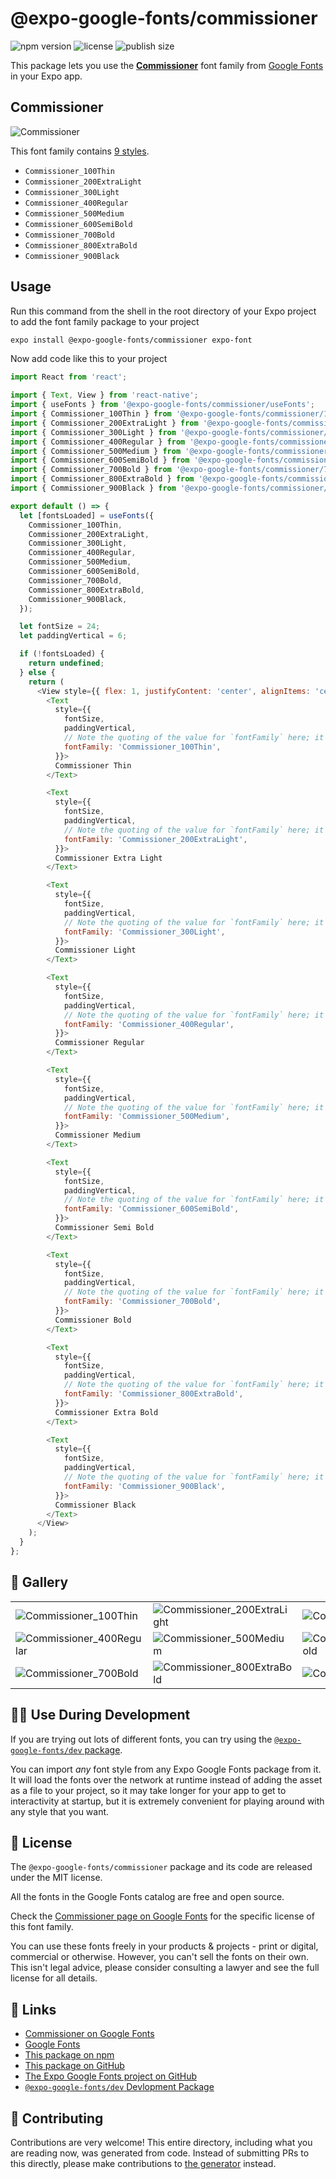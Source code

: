 # @expo-google-fonts/commissioner

![npm version](https://flat.badgen.net/npm/v/@expo-google-fonts/commissioner)
![license](https://flat.badgen.net/github/license/expo/google-fonts)
![publish size](https://flat.badgen.net/packagephobia/install/@expo-google-fonts/commissioner)

This package lets you use the [**Commissioner**](https://fonts.google.com/specimen/Commissioner) font family from [Google Fonts](https://fonts.google.com/) in your Expo app.

## Commissioner

![Commissioner](./font-family.png)

This font family contains [9 styles](#-gallery).

- `Commissioner_100Thin`
- `Commissioner_200ExtraLight`
- `Commissioner_300Light`
- `Commissioner_400Regular`
- `Commissioner_500Medium`
- `Commissioner_600SemiBold`
- `Commissioner_700Bold`
- `Commissioner_800ExtraBold`
- `Commissioner_900Black`

## Usage

Run this command from the shell in the root directory of your Expo project to add the font family package to your project
```sh
expo install @expo-google-fonts/commissioner expo-font
```

Now add code like this to your project
```js
import React from 'react';

import { Text, View } from 'react-native';
import { useFonts } from '@expo-google-fonts/commissioner/useFonts';
import { Commissioner_100Thin } from '@expo-google-fonts/commissioner/100Thin';
import { Commissioner_200ExtraLight } from '@expo-google-fonts/commissioner/200ExtraLight';
import { Commissioner_300Light } from '@expo-google-fonts/commissioner/300Light';
import { Commissioner_400Regular } from '@expo-google-fonts/commissioner/400Regular';
import { Commissioner_500Medium } from '@expo-google-fonts/commissioner/500Medium';
import { Commissioner_600SemiBold } from '@expo-google-fonts/commissioner/600SemiBold';
import { Commissioner_700Bold } from '@expo-google-fonts/commissioner/700Bold';
import { Commissioner_800ExtraBold } from '@expo-google-fonts/commissioner/800ExtraBold';
import { Commissioner_900Black } from '@expo-google-fonts/commissioner/900Black';

export default () => {
  let [fontsLoaded] = useFonts({
    Commissioner_100Thin,
    Commissioner_200ExtraLight,
    Commissioner_300Light,
    Commissioner_400Regular,
    Commissioner_500Medium,
    Commissioner_600SemiBold,
    Commissioner_700Bold,
    Commissioner_800ExtraBold,
    Commissioner_900Black,
  });

  let fontSize = 24;
  let paddingVertical = 6;

  if (!fontsLoaded) {
    return undefined;
  } else {
    return (
      <View style={{ flex: 1, justifyContent: 'center', alignItems: 'center' }}>
        <Text
          style={{
            fontSize,
            paddingVertical,
            // Note the quoting of the value for `fontFamily` here; it expects a string!
            fontFamily: 'Commissioner_100Thin',
          }}>
          Commissioner Thin
        </Text>

        <Text
          style={{
            fontSize,
            paddingVertical,
            // Note the quoting of the value for `fontFamily` here; it expects a string!
            fontFamily: 'Commissioner_200ExtraLight',
          }}>
          Commissioner Extra Light
        </Text>

        <Text
          style={{
            fontSize,
            paddingVertical,
            // Note the quoting of the value for `fontFamily` here; it expects a string!
            fontFamily: 'Commissioner_300Light',
          }}>
          Commissioner Light
        </Text>

        <Text
          style={{
            fontSize,
            paddingVertical,
            // Note the quoting of the value for `fontFamily` here; it expects a string!
            fontFamily: 'Commissioner_400Regular',
          }}>
          Commissioner Regular
        </Text>

        <Text
          style={{
            fontSize,
            paddingVertical,
            // Note the quoting of the value for `fontFamily` here; it expects a string!
            fontFamily: 'Commissioner_500Medium',
          }}>
          Commissioner Medium
        </Text>

        <Text
          style={{
            fontSize,
            paddingVertical,
            // Note the quoting of the value for `fontFamily` here; it expects a string!
            fontFamily: 'Commissioner_600SemiBold',
          }}>
          Commissioner Semi Bold
        </Text>

        <Text
          style={{
            fontSize,
            paddingVertical,
            // Note the quoting of the value for `fontFamily` here; it expects a string!
            fontFamily: 'Commissioner_700Bold',
          }}>
          Commissioner Bold
        </Text>

        <Text
          style={{
            fontSize,
            paddingVertical,
            // Note the quoting of the value for `fontFamily` here; it expects a string!
            fontFamily: 'Commissioner_800ExtraBold',
          }}>
          Commissioner Extra Bold
        </Text>

        <Text
          style={{
            fontSize,
            paddingVertical,
            // Note the quoting of the value for `fontFamily` here; it expects a string!
            fontFamily: 'Commissioner_900Black',
          }}>
          Commissioner Black
        </Text>
      </View>
    );
  }
};

```

## 🔡 Gallery


||||
|-|-|-|
|![Commissioner_100Thin](.//100Thin/Commissioner_100Thin.ttf.png)|![Commissioner_200ExtraLight](.//200ExtraLight/Commissioner_200ExtraLight.ttf.png)|![Commissioner_300Light](.//300Light/Commissioner_300Light.ttf.png)||
|![Commissioner_400Regular](.//400Regular/Commissioner_400Regular.ttf.png)|![Commissioner_500Medium](.//500Medium/Commissioner_500Medium.ttf.png)|![Commissioner_600SemiBold](.//600SemiBold/Commissioner_600SemiBold.ttf.png)||
|![Commissioner_700Bold](.//700Bold/Commissioner_700Bold.ttf.png)|![Commissioner_800ExtraBold](.//800ExtraBold/Commissioner_800ExtraBold.ttf.png)|![Commissioner_900Black](.//900Black/Commissioner_900Black.ttf.png)||


## 👩‍💻 Use During Development

If you are trying out lots of different fonts, you can try using the [`@expo-google-fonts/dev` package](https://github.com/freeboub/google-fonts/tree/master/font-packages/dev#readme).

You can import *any* font style from any Expo Google Fonts package from it. It will load the fonts
over the network at runtime instead of adding the asset as a file to your project, so it may take longer
for your app to get to interactivity at startup, but it is extremely convenient
for playing around with any style that you want.

## 📖 License

The `@expo-google-fonts/commissioner` package and its code are released under the MIT license.

All the fonts in the Google Fonts catalog are free and open source.

Check the [Commissioner page on Google Fonts](https://fonts.google.com/specimen/Commissioner) for the specific license of this font family.

You can use these fonts freely in your products & projects - print or digital, commercial or otherwise. However, you can't sell the fonts on their own. This isn't legal advice, please consider consulting a lawyer and see the full license for all details.

## 🔗 Links

- [Commissioner on Google Fonts](https://fonts.google.com/specimen/Commissioner)
- [Google Fonts](https://fonts.google.com/)
- [This package on npm](https://www.npmjs.com/package/@expo-google-fonts/commissioner)
- [This package on GitHub](https://github.com/freeboub/google-fonts/tree/master/font-packages/commissioner)
- [The Expo Google Fonts project on GitHub](https://github.com/freeboub/google-fonts)
- [`@expo-google-fonts/dev` Devlopment Package](https://github.com/freeboub/google-fonts/tree/master/font-packages/dev)

## 🤝 Contributing

Contributions are very welcome! This entire directory, including what you are reading now, was generated from code. Instead of submitting PRs to this directly, please make contributions to [the generator](https://github.com/freeboub/google-fonts/tree/master/packages/generator) instead.
